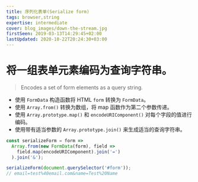 ```yaml
---
title: 序列化表单(Serialize form)
tags: browser,string
expertise: intermediate
cover: blog_images/down-the-stream.jpg
firstSeen: 2019-03-13T14:29:45+02:00
lastUpdated: 2020-10-22T20:24:30+03:00
---
```


# 将一组表单元素编码为查询字符串。
> Encodes a set of form elements as a query string.

- 使用 `FormData` 构造函数将 HTML `form` 转换为 `FormData`。
- 使用 `Array.from()` 转换为数组，将 map 函数作为第二个参数传递。
- 使用 `Array.prototype.map()` 和 `encodeURIComponent()` 对每个字段的值进行编码。
- 使用带有适当参数的 `Array.prototype.join()` 来生成适当的查询字符串。

```js
const serializeForm = form =>
  Array.from(new FormData(form), field =>
    field.map(encodeURIComponent).join('=')
  ).join('&');
```

```js
serializeForm(document.querySelector('#form'));
// email=test%40email.com&name=Test%20Name
```
